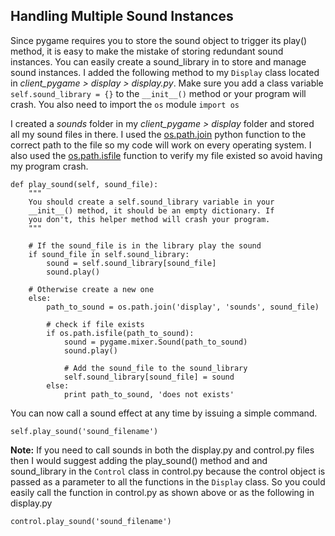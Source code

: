 ## Handling Multiple Sound Instances

Since pygame requires you to store the sound object to trigger its play() method, it is easy to make the mistake of storing redundant sound instances. You can easily create a sound_library in to store and manage sound instances. I added the following method to my `Display` class located in *client_pygame > display > display.py*. Make sure you add a class variable `self.sound_library = {}` to the `__init__()` method or your program will crash. You also need to import the `os` module `import os`

I created a *sounds* folder in my *client_pygame > display* folder and stored all my sound files in there. I used the [os.path.join](https://docs.python.org/2/library/os.path.html#os.path.join) python function to the correct path to the file so my code will work on every operating system. I also used the [os.path.isfile](https://docs.python.org/2/library/os.path.html#os.path.isfile) function to verify my file existed so avoid having my program crash.

    def play_sound(self, sound_file):
    	"""
    	You should create a self.sound_library variable in your
    	__init__() method, it should be an empty dictionary. If
    	you don't, this helper method will crash your program.
    	"""

    	# If the sound_file is in the library play the sound
        if sound_file in self.sound_library:
            sound = self.sound_library[sound_file]
            sound.play()

        # Otherwise create a new one
        else:
            path_to_sound = os.path.join('display', 'sounds', sound_file)

            # check if file exists
            if os.path.isfile(path_to_sound):
                sound = pygame.mixer.Sound(path_to_sound)
                sound.play()

                # Add the sound_file to the sound_library
                self.sound_library[sound_file] = sound
            else:
            	print path_to_sound, 'does not exists'

You can now call a sound effect at any time by issuing a simple command.

	self.play_sound('sound_filename')

**Note:** If you need to call sounds in both the display.py and control.py files then I would suggest adding the play_sound() method and and sound_library in the `Control` class in control.py because the control object is passed as a parameter to all the functions in the `Display` class. So you could easily call the function in control.py as shown above or as the following in display.py

	control.play_sound('sound_filename')